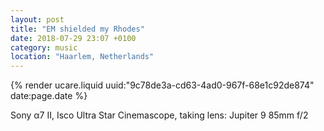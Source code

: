 ```yaml
---
layout: post
title: "EM shielded my Rhodes"
date: 2018-07-29 23:07 +0100
category: music
location: "Haarlem, Netherlands"
---
```


{% render ucare.liquid uuid:"9c78de3a-cd63-4ad0-967f-68e1c92de874" date:page.date %}

Sony α7 II, Isco Ultra Star Cinemascope, taking lens: Jupiter 9 85mm f/2
